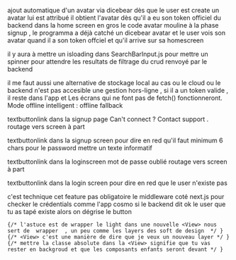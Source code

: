 
ajout automatique d'un avatar via dicebear dès que le user est create un avatar lui est attribué
il obtient l'avatar dès qu'il a eu son token officiel du backend dans la home screen 
en gros le code avatar mouline à la phase signup , le programma a déjà catché un dicebear avatar
et le user vois son avatar quand il a son token offciel et qu'il arrive sur sa homescreen

il y aura à mettre un isloading dans SearchBarInput.js pour mettre un spinner pour attendre les resultats de filtrage du crud renvoyé
par le backend 

il me faut aussi une alternative de stockage local au cas ou le cloud ou le backend n'est pas accesible 
une gestion hors-ligne , si il a un token valide , il reste dans l'app et Les écrans qui ne font pas de fetch() fonctionneront.
Mode offline intelligent :
offline fallback


textbuttonlink dans la signup page Can't connect ? Contact support . routage vers screen à part 

textbuttonlink dans la signup screen pour dire en red qu'il faut minimum 6 chars pour le password
mettre un texte informatif

textbuttonlink dans la loginscreen mot de passe oublié routage vers screen à part 

textbuttonlink dans la login screen pour dire en red que le user n'existe pas 

c'est technique cet feature pas obligatoire
le middleware coté next.js pour checker le crédentials comme l'app cosmo si le backend dit ok le user que tu as tapé existe alors on dégrise le button 





    {/* l'astuce est de wrapper le light dans une nouvelle <View> nous sert de  wrapper  , un peu comme les layers des soft de design  */ }
    {/* <View> c'est une manière de dire que je veux un nouveau layer */ }
    {/* mettre la classe absolute dans la <View> signifie que tu vas rester en backgroud et que les composants enfants seront devant */ }
    
    